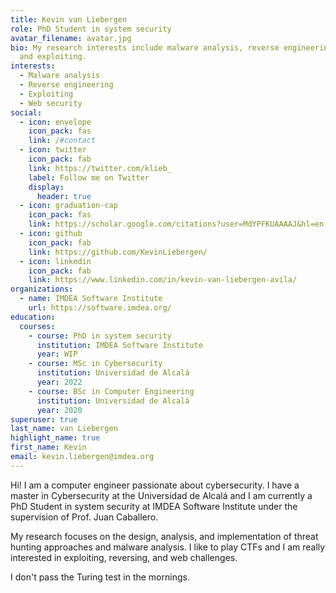 ```yaml
---
title: Kevin van Liebergen
role: PhD Student in system security
avatar_filename: avatar.jpg
bio: My research interests include malware analysis, reverse engineering,
  and exploiting.
interests:
  - Malware analysis
  - Reverse engineering
  - Exploiting
  - Web security
social:
  - icon: envelope
    icon_pack: fas
    link: /#contact
  - icon: twitter
    icon_pack: fab
    link: https://twitter.com/klieb_
    label: Follow me on Twitter
    display:
      header: true
  - icon: graduation-cap
    icon_pack: fas
    link: https://scholar.google.com/citations?user=MdYPFKUAAAAJ&hl=en
  - icon: github
    icon_pack: fab
    link: https://github.com/KevinLiebergen/
  - icon: linkedin
    icon_pack: fab
    link: https://www.linkedin.com/in/kevin-van-liebergen-avila/
organizations:
  - name: IMDEA Software Institute
    url: https://software.imdea.org/
education:
  courses:
    - course: PhD in system security
      institution: IMDEA Software Institute
      year: WIP
    - course: MSc in Cybersecurity
      institution: Universidad de Alcalá
      year: 2022
    - course: BSc in Computer Engineering
      institution: Universidad de Alcalá
      year: 2020
superuser: true
last_name: van Liebergen
highlight_name: true
first_name: Kevin
email: kevin.liebergen@imdea.org
---
```

Hi! I am a computer engineer passionate about cybersecurity. I have a master in Cybersecurity at the Universidad de Alcalá and I am currently a PhD Student in system security at IMDEA Software Institute under the supervision of Prof. Juan Caballero.

My research focuses on the design, analysis, and implementation of threat hunting approaches and malware analysis. I like to play CTFs and I am really interested in exploiting, reversing, and web challenges.

I don't pass the Turing test in the mornings.
